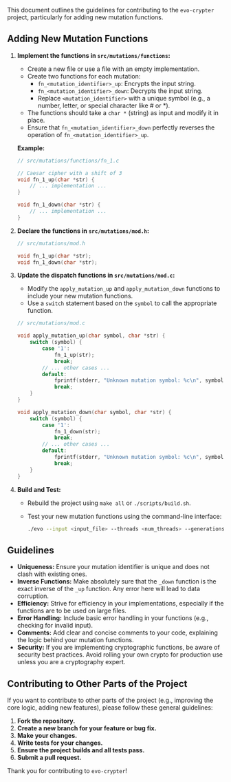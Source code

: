 This document outlines the guidelines for contributing to the `evo-crypter` project, particularly for adding new mutation functions.

## Adding New Mutation Functions

1. **Implement the functions in `src/mutations/functions`:**

    *   Create a new file or use a file with an empty implementation.
    *   Create two functions for each mutation:
        *   `fn_<mutation_identifier>_up`: Encrypts the input string.
        *   `fn_<mutation_identifier>_down`: Decrypts the input string.
        *   Replace `<mutation_identifier>` with a unique symbol (e.g., a number, letter, or special character like # or \*).
    *   The functions should take a `char *` (string) as input and modify it in place.
    *   Ensure that `fn_<mutation_identifier>_down` perfectly reverses the operation of `fn_<mutation_identifier>_up`.

    **Example:**

    ```c
    // src/mutations/functions/fn_1.c

    // Caesar cipher with a shift of 3
    void fn_1_up(char *str) {
        // ... implementation ...
    }

    void fn_1_down(char *str) {
        // ... implementation ...
    }
    ```

2. **Declare the functions in `src/mutations/mod.h`:**

    ```c
    // src/mutations/mod.h

    void fn_1_up(char *str);
    void fn_1_down(char *str);
    ```

3. **Update the dispatch functions in `src/mutations/mod.c`:**

    *   Modify the `apply_mutation_up` and `apply_mutation_down` functions to include your new mutation functions.
    *   Use a `switch` statement based on the `symbol` to call the appropriate function.

    ```c
    // src/mutations/mod.c

    void apply_mutation_up(char symbol, char *str) {
        switch (symbol) {
            case '1':
                fn_1_up(str);
                break;
            // ... other cases ...
            default:
                fprintf(stderr, "Unknown mutation symbol: %c\n", symbol);
                break;
        }
    }

    void apply_mutation_down(char symbol, char *str) {
        switch (symbol) {
            case '1':
                fn_1_down(str);
                break;
            // ... other cases ...
            default:
                fprintf(stderr, "Unknown mutation symbol: %c\n", symbol);
                break;
        }
    }
    ```

4. **Build and Test:**

    *   Rebuild the project using `make all` or `./scripts/build.sh`.
    *   Test your new mutation functions using the command-line interface:

        ```bash
        ./evo --input <input_file> --threads <num_threads> --generations <your_mutation_symbol>
        ```

## Guidelines

*   **Uniqueness:** Ensure your mutation identifier is unique and does not clash with existing ones.
*   **Inverse Functions:** Make absolutely sure that the `_down` function is the exact inverse of the `_up` function. Any error here will lead to data corruption.
*   **Efficiency:** Strive for efficiency in your implementations, especially if the functions are to be used on large files.
*   **Error Handling:** Include basic error handling in your functions (e.g., checking for invalid input).
*   **Comments:** Add clear and concise comments to your code, explaining the logic behind your mutation functions.
*   **Security:** If you are implementing cryptographic functions, be aware of security best practices. Avoid rolling your own crypto for production use unless you are a cryptography expert.

## Contributing to Other Parts of the Project

If you want to contribute to other parts of the project (e.g., improving the core logic, adding new features), please follow these general guidelines:

1. **Fork the repository.**
2. **Create a new branch for your feature or bug fix.**
3. **Make your changes.**
4. **Write tests for your changes.**
5. **Ensure the project builds and all tests pass.**
6. **Submit a pull request.**

Thank you for contributing to `evo-crypter`!
